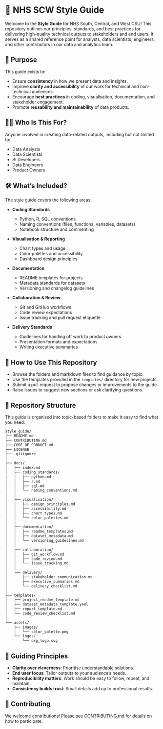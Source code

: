 # 📘 NHS SCW Style Guide

Welcome to the **Style Guide** for NHS South, Central, and West CSU! This repository outlines our principles, standards, and best practices for delivering high-quality technical outputs to stakeholders and end users. It serves as a shared reference point for analysts, data scientists, engineers, and other contributors in our data and analytics team.

## 🎯 Purpose

This guide exists to:

- Ensure **consistency** in how we present data and insights.
- Improve **clarity and accessibility** of our work for technical and non-technical audiences.
- Encourage **best practices** in coding, visualisation, documentation, and stakeholder engagement.
- Promote **reusability and maintainability** of data products.

## 🧑‍💻 Who Is This For?

Anyone involved in creating data-related outputs, including but not limited to:

- Data Analysts
- Data Scientists
- BI Developers
- Data Engineers
- Product Owners

## 🛠️ What’s Included?

The style guide covers the following areas:

- **Coding Standards**  
  - Python, R, SQL conventions  
  - Naming conventions (files, functions, variables, datasets)  
  - Notebook structure and commenting

- **Visualisation & Reporting**  
  - Chart types and usage  
  - Color palettes and accessibility  
  - Dashboard design principles

- **Documentation**  
  - README templates for projects  
  - Metadata standards for datasets  
  - Versioning and changelog guidelines

- **Collaboration & Review**  
  - Git and GitHub workflows  
  - Code review expectations  
  - Issue tracking and pull request etiquette

- **Delivery Standards**  
  - Guidelines for handing off work to product owners  
  - Presentation formats and expectations  
  - Writing executive summaries

## 🚧 How to Use This Repository

- Browse the folders and markdown files to find guidance by topic.
- Use the templates provided in the `templates/` directory for new projects.
- Submit a pull request to propose changes or improvements to the guide.
- Raise issues to suggest new sections or ask clarifying questions.

## 📂 Repository Structure

This guide is organised into topic-based folders to make it easy to find what you need:

```bash
style_guide/
├── README.md
├── CONTRIBUTING.md
├── CODE_OF_CONDUCT.md
├── LICENSE
├── .gitignore
│
├── docs/
│   ├── index.md
│   ├── coding_standards/
│   │   ├── python.md
│   │   ├── r.md
│   │   ├── sql.md
│   │   └── naming_conventions.md
│   │
│   ├── visualisation/
│   │   ├── design_principles.md
│   │   ├── accessibility.md
│   │   ├── chart_types.md
│   │   └── color_palettes.md
│   │
│   ├── documentation/
│   │   ├── readme_templates.md
│   │   ├── dataset_metadata.md
│   │   └── versioning_guidelines.md
│   │
│   ├── collaboration/
│   │   ├── git_workflow.md
│   │   ├── code_review.md
│   │   └── issue_tracking.md
│   │
│   └── delivery/
│       ├── stakeholder_communication.md
│       ├── executive_summaries.md
│       └── delivery_checklist.md
│
├── templates/
│   ├── project_readme_template.md
│   ├── dataset_metadata_template.yaml
│   ├── report_template.md
│   └── code_review_checklist.md
│
└── assets/
    ├── images/
    │   └── color_palette.png
    └── logos/
        └── org_logo.svg
```

## 🧭 Guiding Principles

- **Clarity over cleverness**: Prioritise understandable solutions.
- **End user focus**: Tailor outputs to your audience’s needs.
- **Reproducibility matters**: Work should be easy to follow, repeat, and maintain.
- **Consistency builds trust**: Small details add up to professional results.

## 🤝 Contributing

We welcome contributions! Please see [CONTRIBUTING.md](CONTRIBUTING.md) for details on how to participate.